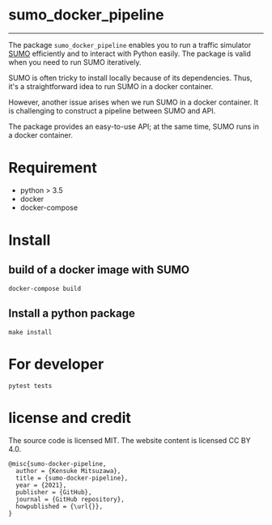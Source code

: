 # sumo_docker_pipeline
- - -

The package `sumo_docker_pipeline` enables you to run a traffic simulator [SUMO](https://sumo.dlr.de/docs/index.html) efficiently 
and to interact with Python easily. 
The package is valid when you need to run SUMO iteratively.

SUMO is often tricky to install locally because of its dependencies. 
Thus, it's a straightforward idea to run SUMO in a docker container.

However, another issue arises when we run SUMO in a docker container. 
It is challenging to construct a pipeline between SUMO and API.

The package provides an easy-to-use API; 
at the same time, 
SUMO runs in a docker container.

# Requirement

- python > 3.5
- docker 
- docker-compose

# Install

## build of a docker image with SUMO

```shell
docker-compose build 
```

## Install a python package

```shell
make install
```

# For developer

```shell
pytest tests
```

# license and credit

The source code is licensed MIT. The website content is licensed CC BY 4.0.



```
@misc{sumo-docker-pipeline,
  author = {Kensuke Mitsuzawa},
  title = {sumo-docker-pipeline},
  year = {2021},
  publisher = {GitHub},
  journal = {GitHub repository},
  howpublished = {\url{}},
}
```